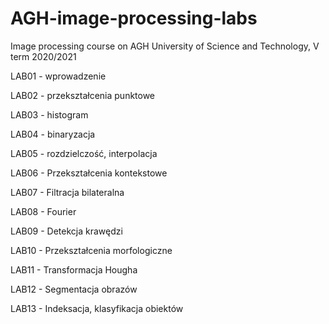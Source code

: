 # AGH-image-processing-labs
 Image processing course on AGH University of Science and Technology, V term 2020/2021

LAB01 - wprowadzenie

LAB02 - przekształcenia punktowe

LAB03 - histogram

LAB04 - binaryzacja

LAB05 - rozdzielczość, interpolacja

LAB06 - Przekształcenia kontekstowe

LAB07 - Filtracja bilateralna

LAB08 - Fourier

LAB09 - Detekcja krawędzi

LAB10 - Przekształcenia morfologiczne

LAB11 - Transformacja Hougha

LAB12 - Segmentacja obrazów

LAB13 - Indeksacja, klasyfikacja obiektów

